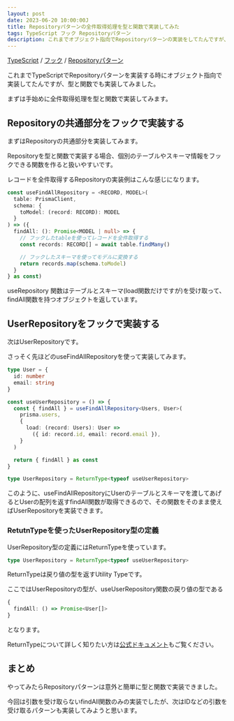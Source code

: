 ```yaml
---
layout: post
date: 2023-06-20 10:00:00J
title: Repositoryパターンの全件取得処理を型と関数で実装してみた
tags: TypeScript フック Repositoryパターン
description: これまでオブジェクト指向でRepositoryパターンの実装をしてたんですが、今回はRepositoryパターンの全件取得処理を型と関数で実装してみました。
---
```

[TypeScript](/tags/typescript/) / [フック](/tags/hook/) / [Repositoryパターン](/tags/repository-pattern/)

これまでTypeScriptでRepositoryパターンを実装する時にオブジェクト指向で実装してたんですが、型と関数でも実装してみました。

まずは手始めに全件取得処理を型と関数で実装してみます。

## Repositoryの共通部分をフックで実装する

まずはRepositoryの共通部分を実装してみます。

Repositoryを型と関数で実装する場合、個別のテーブルやスキーマ情報をフックできる関数を作ると扱いやすいです。

レコードを全件取得するRepositoryの実装例はこんな感じになります。

```typescript
const useFindAllRepository = <RECORD, MODEL>(
  table: PrismaClient,
  schema: {
    toModel: (record: RECORD): MODEL
  }
) => ({
  findAll: (): Promise<MODEL | null> => {
    // フックしたtableを使ってレコードを全件取得する
    const records: RECORD[] = await table.findMany()

    // フックしたスキーマを使ってモデルに変換する
    return records.map(schema.toModel)
  }
} as const)
```

useRepository 関数はテーブルとスキーマ(load関数だけですが)を受け取って、findAll関数を持つオブジェクトを返しています。

## UserRepositoryをフックで実装する

次はUserRepositoryです。

さっそく先ほどのuseFindAllRepositoryを使って実装してみます。

```typescript
type User = {
  id: number
  email: string
}

const useUserRepository = () => {
  const { findAll } = useFindAllRepository<Users, User>(
    prisma.users,
    {
      load: (record: Users): User =>
        ({ id: record.id, email: record.email }),
    }
  )

  return { findAll } as const
}

type UserRepository = ReturnType<typeof useUserRepository>
```

このように、useFindAllRepositoryにUserのテーブルとスキーマを渡してあげるとUserの配列を返すfindAll関数が取得できるので、その関数をそのまま使えばUserRepositoryを実装できます。

### RetutnTypeを使ったUserRepository型の定義

UserRepository型の定義にはReturnTypeを使っています。

```typescript
type UserRepository = ReturnType<typeof useUserRepository>
```

ReturnTypeは戻り値の型を返すUtility Typeです。

ここではUserRepositoryの型が、useUserRepository関数の戻り値の型である

```typescript
{
  findAll: () => Promise<User[]>
}
```

となります。

ReturnTypeについて詳しく知りたい方は[公式ドキュメント](https://www.typescriptlang.org/docs/handbook/utility-types.html#returntypetype)もご覧ください。

## まとめ

やってみたらRepositoryパターンは意外と簡単に型と関数で実装できました。

今回は引数を受け取らないfindAll関数のみの実装でしたが、次はIDなどの引数を受け取るパターンも実装してみようと思います。
